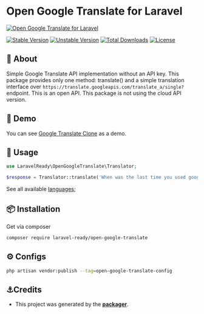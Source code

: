 # Open Google Translate for Laravel

[![Open Google Translate for Laravel](https://preview.dragon-code.pro/LaravelReady/open-google-translate.svg?brand=laravel)](https://github.com/laravel-ready/open-google-translate)

[![Stable Version][badge_stable]][link_packagist]
[![Unstable Version][badge_unstable]][link_packagist]
[![Total Downloads][badge_downloads]][link_packagist]
[![License][badge_license]][link_license]

## 📂 About

Simple Google Translate API implementation without an API key. This package provides only one method: translate() and a simple translation interface over `https://translate.googleapis.com/translate_a/single?` endpoint. This is an open API. This package is not using the cloud API version.

## 🚀 Demo

You can see [Google Translate Clone](https://egoistdeveloper.github.io/my-tailwind-components/src/clones/google-translate.html) as a demo. 

## 📜 Usage

```php
use LaravelReady\OpenGoogleTranslate\Translator;

$response = Translator::translate('When was the last time you used google translate?', 'en', 'tr');
```

See all available [languages](https://cloud.google.com/translate/docs/languages);

## 📦 Installation

Get via composer

```bash
composer require laravel-ready/open-google-translate
```

## ⚙️ Configs

```bash
php artisan vendor:publish --tag=open-google-translate-config
```


## ⚓Credits

- This project was generated by the **[packager](https://github.com/laravel-ready/packager)**.

[badge_downloads]:      https://img.shields.io/packagist/dt/laravel-ready/open-google-translate.svg?style=flat-square

[badge_license]:        https://img.shields.io/packagist/l/laravel-ready/open-google-translate.svg?style=flat-square

[badge_stable]:         https://img.shields.io/github/v/release/laravel-ready/open-google-translate?label=stable&style=flat-square

[badge_unstable]:       https://img.shields.io/badge/unstable-dev--main-orange?style=flat-square

[link_license]:         LICENSE

[link_packagist]:       https://packagist.org/packages/laravel-ready/open-google-translate
